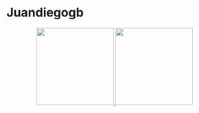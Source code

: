 # Juandiegogb



<p align="center">
<a href="https://github.com/Juandiegogb">
  <img height="180em" src="https://github-readme-stats-eight-theta.vercel.app/api?username=Juandiegogb&show_icons=true&theme=algolia&include_all_commits=true&count_private=true"/>
  <img height="180em" src="https://github-readme-stats-eight-theta.vercel.app/api/top-langs/?username=Juandiegogb&layout=compact&langs_count=8&theme=algolia"/>
</a>
</p>
